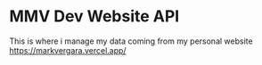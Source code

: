 # MMV Dev Website API
This is where i manage my data coming from my personal website 
https://markvergara.vercel.app/
